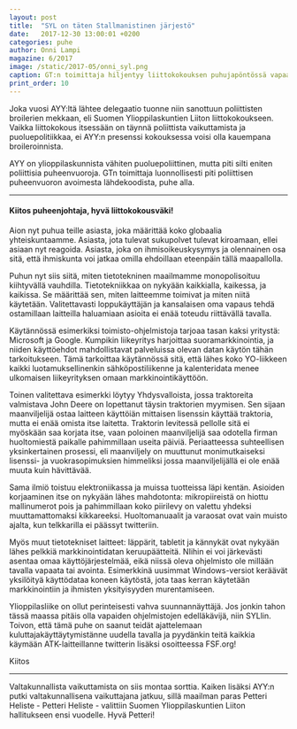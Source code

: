 ```yaml
---
layout: post
title:  "SYL on täten Stallmanistinen järjestö"
date:   2017-12-30 13:00:01 +0200
categories: puhe
author: Onni Lampi
magazine: 6/2017
image: /static/2017-05/onni_syl.png
caption: GT:n toimittaja hiljentyy liittokokouksen puhujapöntössä vapaan softan äärelle.
print_order: 10
---
```


Joka vuosi AYY:ltä lähtee delegaatio tuonne niin sanottuun poliittisten broilerien mekkaan, eli Suomen Ylioppilaskuntien Liiton liittokokoukseen. Vaikka liittokokous itsessään on täynnä poliittista vaikuttamista ja puoluepolitiikkaa, ei AYY:n presenssi kokouksessa voisi olla kauempana broileroinnista. 

AYY on ylioppilaskunnista vähiten puoluepoliittinen, mutta piti silti eniten poliittisia puheenvuoroja. GTn toimittaja luonnollisesti piti poliittisen puheenvuoron avoimesta lähdekoodista, puhe alla.

---

#### Kiitos puheenjohtaja, hyvä liittokokousväki!


Aion nyt puhua teille asiasta, joka määrittää koko globaalia yhteiskuntaamme.
Asiasta, jota tulevat sukupolvet tulevat kiroamaan, ellei asiaan nyt reagoida.
Asiasta, joka on ihmisoikeuskysymys ja olennainen osa sitä, että ihmiskunta voi jatkaa omilla ehdoillaan eteenpäin tällä maapallolla.


Puhun nyt siis siitä, miten tietotekninen maailmamme monopolisoituu kiihtyvällä vauhdilla.
Tietotekniikkaa on nykyään kaikkialla, kaikessa, ja kaikissa.
Se määrittää sen, miten laitteemme toimivat ja miten niitä käytetään.
Valitettavasti loppukäyttäjän ja kansalaisen oma vapaus tehdä ostamillaan laitteilla haluamiaan asioita ei enää toteudu riittävällä tavalla.


Käytännössä esimerkiksi toimisto-ohjelmistoja tarjoaa tasan kaksi yritystä: Microsoft ja Google.
Kumpikin liikeyritys harjoittaa suoramarkkinointia, ja niiden käyttöehdot mahdollistavat palveluissa olevan datan käytön tähän tarkoitukseen.
Tämä tarkoittaa käytännössä sitä, että lähes koko YO-liikkeen kaikki luotamuksellinenkin sähköpostiliikenne ja kalenteridata menee ulkomaisen liikeyrityksen omaan markkinointikäyttöön.


Toinen valitettava esimerkki löytyy Yhdysvalloista, jossa traktoreita valmistava John Deere on lopettanut täysin traktorien myymisen.
Sen sijaan maanviljelijä ostaa laitteen käyttöiän mittaisen lisenssin käyttää traktoria, mutta ei enää omista itse laitetta.
Traktorin levitessä pellolle sitä ei myöskään saa korjata itse, vaan poloinen maanviljelijä saa odotella firman huoltomiestä paikalle pahimmillaan useita päiviä.
Periaatteessa suhteellisen yksinkertainen prosessi, eli maanviljely on muuttunut monimutkaiseksi lisenssi- ja vuokrasopimuksien himmeliksi jossa maanviljelijällä ei ole enää muuta kuin hävittävää.


Sama ilmiö toistuu elektroniikassa ja muissa tuotteissa läpi kentän.
Asioiden korjaaminen itse on nykyään lähes mahdotonta: mikropiireistä on hiottu mallinumerot pois ja pahimmillaan koko piirilevy on valettu yhdeksi muuttamattomaksi kikkareeksi.
Huoltomanuaalit ja varaosat ovat vain muisto ajalta, kun telkkarilla ei päässyt twitteriin.


Myös muut tietotekniset laitteet: läppärit, tabletit ja kännykät ovat nykyään lähes pelkkiä markkinointidatan keruupäätteitä.
NIihin ei voi järkevästi asentaa omaa käyttöjärjestelmää, eikä niissä oleva ohjelmisto ole millään tavalla vapaata tai avointa.
Esimerkkinä uusimmat Windows-versiot keräävät yksilöityä käyttödataa koneen käytöstä, jota taas kerran käytetään markkinointiin ja ihmisten yksityisyyden murentamiseen.


Ylioppilasliike on ollut perinteisesti vahva suunnannäyttäjä.
Jos jonkin tahon tässä maassa pitäis olla vapaiden ohjelmistojen edelläkävijä, niin SYLlin.
Toivon, että tämä puhe on saanut teidät ajattelemaan kuluttajakäyttäytymistänne uudella tavalla ja pyydänkin teitä kaikkia käymään ATK-laitteillanne twitterin lisäksi osoitteessa FSF.org!


Kiitos

---

Valtakunnallista vaikuttamista on siis montaa sorttia. Kaiken lisäksi AYY:n putki valtakunnallisena vaikuttajana jatkuu, sillä maailman paras Petteri Heliste - Petteri Heliste - valittiin Suomen Ylioppilaskuntien Liiton hallitukseen ensi vuodelle. Hyvä Petteri!
